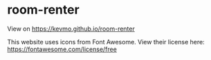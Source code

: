 # room-renter
View on https://kevmo.github.io/room-renter

This website uses icons from Font Awesome. View their license here: https://fontawesome.com/license/free
